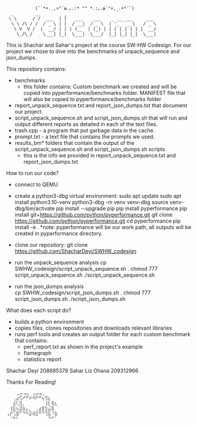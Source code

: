 ```text
           (¯`*•.¸,¤°´✿.｡.:* "" *.:｡.✿`°¤,¸.•*´¯)
  _        __         _                                   
 \ \      / /  ___  | |   ___    ___    _ __ ___     ___ 
  \ \ /\ / /  / _ \ | |  / __|  / _ \  | '_ ` _ \   / _ \
   \ V  V /  |  __/ | | | (__  | (_) | | | | | | | |  __/
    \_/\_/    \___| |_|  \___|  \___/  |_| |_| |_|  \___|
```

This is Shachar and Sahar's project at the course SW-HW Codesign. 
For our project we chose to dive into the benchmarks of unpack_sequence and json_dumps.

This repository contains:
- benchmarks
    - this folder contains:
        Custom benchmark we created and will be copied into pyperformance/benchmarks folder.
        MANIFEST file that will also be copied to pyperformance/benchmarks folder
- report_unpack_sequence.txt and report_json_dumps.txt that document our project.
- script_unpack_sequence.sh and script_json_dumps.sh that will run and output different reports as detailed in each of the text files. 
- trash.cpp - a program that put garbage data in the cache.
- prompt.txt - a text file that contains the prompts we used.
- results_bm* folders that contain the output of the script_unpack_sequence.sh and script_json_dumps.sh scripts
    * this is the info we provided in report_unpack_sequence.txt and report_json_dumps.txt

How to run our code?
- connect to QEMU
- create a python3-dbg virtual environment:
    sudo apt update
    sudo apt install python3.10-venv
    python3-dbg -m venv venv-dbg
    source venv-dbg/bin/activate
    pip install --upgrade pip
    pip install pyperformance
    pip install git+https://github.com/python/pyperformance.git
    git clone https://github.com/python/pyperformance.git
    cd pyperformance
    pip install -e .
*note: pyperformance will be our work path, all outputs will be created in pyperformance directory.

- clone our repository:
    git clone https://github.com/ShacharDeyi/SWHW_codesign
- run the unpack_sequence analysis 
    cp SWHW_codesign/script_unpack_sequence.sh .
    chmod 777 script_unpack_sequence.sh
    ./script_unpack_sequence.sh
- run the json_dumps analysis   
    cp SWHW_codesign/script_json_dumps.sh .
    chmod 777 script_json_dumps.sh
    ./script_json_dumps.sh

What does each script do?
- builds a python environment 
- copies files, clones repositories and downloads relevant libraries
- runs perf tools and creates an output folder for each custom benchmark that contains:
    - perf_report.txt as shown in the project's example
    - flamegraph
    - statistics report


Shachar Deyi 208695379
Sahar Liz Ohana 209312966

Thanks For Reading!
```text
	⣀⡤⢤⣄⠀⣠⡤⣤⡀⠀⠀⠀
⠀⠀⢀⣴⢫⠞⠛⠾⠺⠟⠛⢦⢻⣆⠀⠀
⠀⠀⣼⢇⣻⡀⠀⠀⠀⠀⠀⠀⢸⡇⢿⣆⠀
⠀⢸⣯⢦⣽⣷⣄⡀⠀⢀⣴⣿⣳⣬⣿⠀
⢠⡞⢩⣿⠋⠙⠳⣽⢾⣯⠛⠙⢹⣯⠘⣷
⠀⠈⠛⠃⠀⠀⠀⠀⠀⠀⠀⠀⠀⠙⠋⠁⠀⠀
```